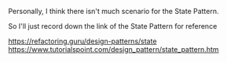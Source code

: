 Personally, I think there isn't much scenario for the State Pattern.

So I'll just record down the link of the State Pattern for reference

https://refactoring.guru/design-patterns/state
https://www.tutorialspoint.com/design_pattern/state_pattern.htm
